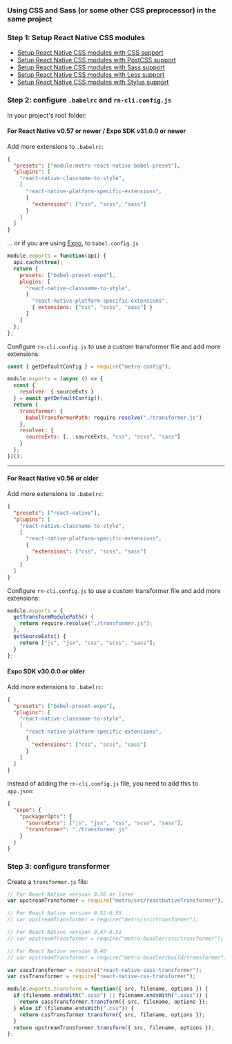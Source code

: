 ### Using CSS and Sass (or some other CSS preprocessor) in the same project

### Step 1: Setup React Native CSS modules

- [Setup React Native CSS modules with CSS support](setup-css.md)
- [Setup React Native CSS modules with PostCSS support](setup-postcss.md)
- [Setup React Native CSS modules with Sass support](setup-sass.md)
- [Setup React Native CSS modules with Less support](setup-less.md)
- [Setup React Native CSS modules with Stylus support](setup-stylus.md)

### Step 2: configure `.babelrc` and `rn-cli.config.js`

In your project's root folder:

#### For React Native v0.57 or newer / Expo SDK v31.0.0 or newer

Add more extensions to `.babelrc`:

```json
{
  "presets": ["module:metro-react-native-babel-preset"],
  "plugins": [
    "react-native-classname-to-style",
    [
      "react-native-platform-specific-extensions",
      {
        "extensions": ["css", "scss", "sass"]
      }
    ]
  ]
}
```

... or if you are using [Expo](https://expo.io/), to `babel.config.js`

```js
module.exports = function(api) {
  api.cache(true);
  return {
    presets: ["babel-preset-expo"],
    plugins: [
      "react-native-classname-to-style",
      [
        "react-native-platform-specific-extensions",
        { extensions: ["css", "scss", "sass"] }
      ]
    ]
  };
};
```

Configure `rn-cli.config.js` to use a custom transformer file and add more extensions:

```js
const { getDefaultConfig } = require("metro-config");

module.exports = (async () => {
  const {
    resolver: { sourceExts }
  } = await getDefaultConfig();
  return {
    transformer: {
      babelTransformerPath: require.resolve("./transformer.js")
    },
    resolver: {
      sourceExts: [...sourceExts, "css", "scss", "sass"]
    }
  };
})();
```

---

#### For React Native v0.56 or older

Add more extensions to `.babelrc`:

```json
{
  "presets": ["react-native"],
  "plugins": [
    "react-native-classname-to-style",
    [
      "react-native-platform-specific-extensions",
      {
        "extensions": ["css", "scss", "sass"]
      }
    ]
  ]
}
```

Configure `rn-cli.config.js` to use a custom transformer file and add more extensions:

```js
module.exports = {
  getTransformModulePath() {
    return require.resolve("./transformer.js");
  },
  getSourceExts() {
    return ["js", "jsx", "css", "scss", "sass"];
  }
};
```

#### Expo SDK v30.0.0 or older

Add more extensions to `.babelrc`:

```json
{
  "presets": ["babel-preset-expo"],
  "plugins": [
    "react-native-classname-to-style",
    [
      "react-native-platform-specific-extensions",
      {
        "extensions": ["css", "scss", "sass"]
      }
    ]
  ]
}
```

Instead of adding the `rn-cli.config.js` file, you need to add this to `app.json`:

```json
{
  "expo": {
    "packagerOpts": {
      "sourceExts": ["js", "jsx", "css", "scss", "sass"],
      "transformer": "./transformer.js"
    }
  }
}
```

### Step 3: configure transformer

Create a `transformer.js` file:

```js
// For React Native version 0.56 or later
var upstreamTransformer = require("metro/src/reactNativeTransformer");

// For React Native version 0.52-0.55
// var upstreamTransformer = require("metro/src/transformer");

// For React Native version 0.47-0.51
// var upstreamTransformer = require("metro-bundler/src/transformer");

// For React Native version 0.46
// var upstreamTransformer = require("metro-bundler/build/transformer");

var sassTransformer = require("react-native-sass-transformer");
var cssTransformer = require("react-native-css-transformer");

module.exports.transform = function({ src, filename, options }) {
  if (filename.endsWith(".scss") || filename.endsWith(".sass")) {
    return sassTransformer.transform({ src, filename, options });
  } else if (filename.endsWith(".css")) {
    return cssTransformer.transform({ src, filename, options });
  }
  return upstreamTransformer.transform({ src, filename, options });
};
```
